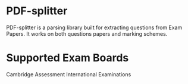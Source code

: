 # PDF-splitter

PDF-splitter is a parsing library built for extracting questions from Exam Papers. 
It works on both questions papers and marking schemes.

# Supported Exam Boards
Cambridge Assessment International Examinations


